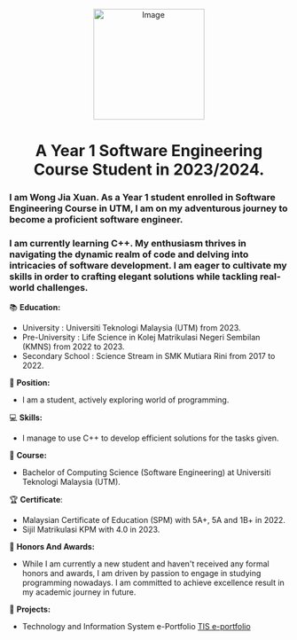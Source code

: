 <p align="center">
  <img src="https://avatars.githubusercontent.com/u/148445032?s=400&u=9653b354f34a939e158501abb2da92bb8cfaf830&v=4" alt="Image" width="200" height="200"></p>
  
<h1 align="center">A Year 1 Software Engineering Course Student in 2023/2024. </h1>

<h3 align="left">I am Wong Jia Xuan. As a Year 1 student enrolled in Software Engineering Course in UTM, I am on my adventurous journey to become a proficient software engineer. </h3>

<h3 align="left">I am currently learning C++. My enthusiasm thrives in navigating the dynamic realm of code and delving into intricacies of software development. I am eager to cultivate my skills in order to crafting elegant solutions while tackling real-world challenges.</h3>

📚 **Education:**
- University : Universiti Teknologi Malaysia (UTM) from 2023.
- Pre-University : Life Science in Kolej Matrikulasi Negeri Sembilan (KMNS) from 2022 to 2023.
- Secondary School : Science Stream in SMK Mutiara Rini from 2017 to 2022.

🏫 **Position:**
- I am a student, actively exploring world of programming.

💻 **Skills:**
- I manage to use C++ to develop efficient solutions for the tasks given. 

🌱 **Course:**
- Bachelor of Computing Science (Software Engineering) at Universiti Teknologi Malaysia (UTM).

🏆 **Certificate**:
- Malaysian Certificate of Education (SPM) with 5A+, 5A and 1B+ in 2022.
- Sijil Matrikulasi KPM with 4.0 in 2023.

🌟 **Honors And Awards:**
- While I am currently a new student and haven't received any formal honors and awards, I am driven by passion to engage in studying programming nowadays. I am committed to achieve excellence result in my academic journey in future.

📂 **Projects:**
- Technology and Information System e-Portfolio
  [TIS e-portfolio](https://github.com/wongjiaxuan/wongjiaxuan/tree/main/TIS%20e-portfolio)
